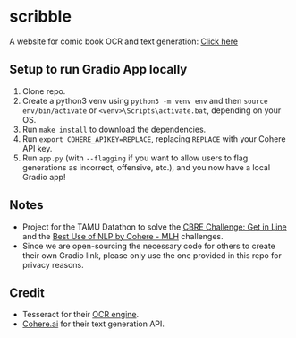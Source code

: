 # scribble

A website for comic book OCR and text generation: [Click here](https://18160.gradio.app)

## Setup to run Gradio App locally
1. Clone repo.
2. Create a python3 venv using `python3 -m venv env` and then `source env/bin/activate` or `<venv>\Scripts\activate.bat`, depending on your OS.
3. Run `make install` to download the dependencies.
4. Run `export COHERE_APIKEY=REPLACE`, replacing `REPLACE` with your Cohere API key.
5. Run `app.py` (with `--flagging` if you want to allow users to flag generations as incorrect, offensive, etc.), and you now have a local Gradio app!

## Notes
- Project for the TAMU Datathon to solve the [CBRE Challenge: Get in Line](https://tamudatathon.com/challenges/docs/cbre) and the [Best Use of NLP by Cohere - MLH](https://tamudatathon.com/challenges/docs/mlh_challenges#best-use-of-nlp-by-cohere---mlh) challenges.
- Since we are open-sourcing the necessary code for others to create their own Gradio link, please only use the one provided in this repo for privacy reasons.

## Credit
- Tesseract for their [OCR engine](https://github.com/tesseract-ocr/tesseract).
- [Cohere.ai](https://cohere.ai/) for their text generation API.
